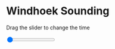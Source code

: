 <h1>Windhoek Sounding</h1>
<p>Drag the slider to change the time</p>

<div class="slidecontainer">
<input oninput='setImage(this)' class="slider" type="range" min="0" max="6" value="0" step="1" />
<img id='img'/>
</div>

<script>
var img = document.getElementById('img');
var img_array = ['/assets/images/skwt/skd_windhoek_wrfout_d01_2020-06-21_12:00:00.png',
'/assets/images/skwt/skd_windhoek_wrfout_d01_2020-06-21_18:00:00.png',
'/assets/images/skwt/skd_windhoek_wrfout_d01_2020-06-22_00:00:00.png',
'/assets/images/skwt/skd_windhoek_wrfout_d01_2020-06-22_06:00:00.png',
'/assets/images/skwt/skd_windhoek_wrfout_d01_2020-06-22_12:00:00.png',
'/assets/images/skwt/skd_windhoek_wrfout_d01_2020-06-22_18:00:00.png',];
function setImage(obj)
{
        var value = obj.value;
        img.src = img_array[value];

}
</script>
